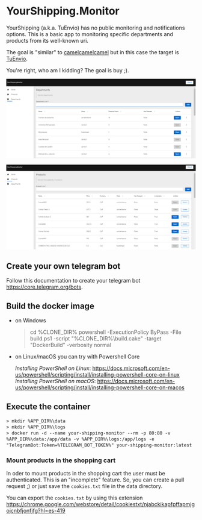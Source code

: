 # YourShipping.Monitor

YourShipping (a.k.a. TuEnvio) has no public monitoring and notifications options. This is a basic app to monitoring specific departments and products from its well-known uri.

The goal is "similar" to [camelcamelcamel](https://camelcamelcamel.com) but in this case the target is [TuEnvio](https://www.tuenvio.cu/).

You're right, who am I kidding? The goal is buy ;).

![Departments Monitor](media/departments-page.png "Departments Monitor")

![Departments Monitor](media/products-page.png "Products Monitor")

## Create your own telegram bot

Follow this documentation to create your telegram bot https://core.telegram.org/bots. 

## Build the docker image
    
- on Windows
   
    > cd %CLONE_DIR%
    > powershell -ExecutionPolicy ByPass -File build.ps1 -script "%CLONE_DIR%\build.cake" -target "DockerBuild" -verbosity normal
    
- on Linux/macOS you can try with Powershell Core 
    
    *Installing PowerShell on Linux*: https://docs.microsoft.com/en-us/powershell/scripting/install/installing-powershell-core-on-linux
    *Installing PowerShell on macOS*: https://docs.microsoft.com/en-us/powershell/scripting/install/installing-powershell-core-on-macos
 
## Execute the container

    > mkdir %APP_DIR%\data
    > mkdir %APP_DIR%\logs
    > docker run -d --name your-shipping-monitor --rm -p 80:80 -v %APP_DIR%\data:/app/data -v %APP_DIR%\logs:/app/logs -e "TelegramBot:Token=%TELEGRAM_BOT_TOKEN%" your-shipping-monitor:latest
    
### Mount products in the shopping cart

In oder to mount products in the shopping cart the user must be authenticated. This is an "incomplete" feature. So, you can create a pull request ;) or just save the `cookies.txt` file in the data directory.

You can export the `cookies.txt` by using this extension https://chrome.google.com/webstore/detail/cookiestxt/njabckikapfpffapmjgojcnbfjonfjfg?hl=es-419
